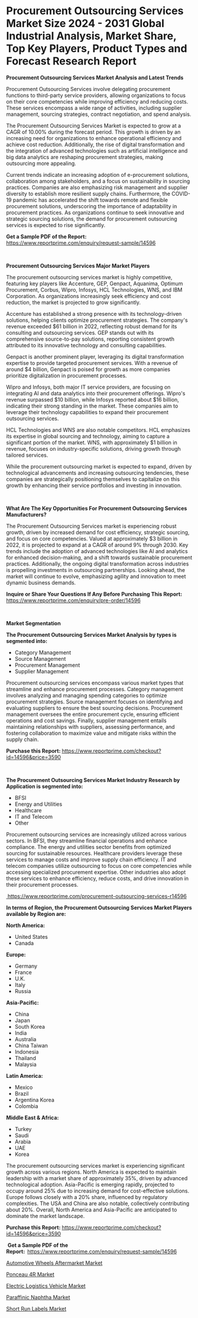 <p><h1>Procurement Outsourcing Services Market Size 2024 - 2031 Global Industrial Analysis, Market Share, Top Key Players, Product Types and Forecast Research Report</h1></p><p><strong>Procurement Outsourcing Services Market Analysis and Latest Trends</strong></p>
<p><p>Procurement Outsourcing Services involve delegating procurement functions to third-party service providers, allowing organizations to focus on their core competencies while improving efficiency and reducing costs. These services encompass a wide range of activities, including supplier management, sourcing strategies, contract negotiation, and spend analysis.</p><p>The Procurement Outsourcing Services Market is expected to grow at a CAGR of 10.00% during the forecast period. This growth is driven by an increasing need for organizations to enhance operational efficiency and achieve cost reduction. Additionally, the rise of digital transformation and the integration of advanced technologies such as artificial intelligence and big data analytics are reshaping procurement strategies, making outsourcing more appealing.</p><p>Current trends indicate an increasing adoption of e-procurement solutions, collaboration among stakeholders, and a focus on sustainability in sourcing practices. Companies are also emphasizing risk management and supplier diversity to establish more resilient supply chains. Furthermore, the COVID-19 pandemic has accelerated the shift towards remote and flexible procurement solutions, underscoring the importance of adaptability in procurement practices. As organizations continue to seek innovative and strategic sourcing solutions, the demand for procurement outsourcing services is expected to rise significantly.</p></p>
<p><strong>Get a Sample PDF of the Report:&nbsp;</strong> <a href="https://www.reportprime.com/enquiry/request-sample/14596?utm_campaign=31&utm_medium=2&utm_source=Github&utm_content=ia&utm_term=29112024&utm_id=procurement-outsourcing-services">https://www.reportprime.com/enquiry/request-sample/14596</a></p>
<p>&nbsp;</p>
<p><strong>Procurement Outsourcing Services Major Market Players</strong></p>
<p><p>The procurement outsourcing services market is highly competitive, featuring key players like Accenture, GEP, Genpact, Aquanima, Optimum Procurement, Corbus, Wipro, Infosys, HCL Technologies, WNS, and IBM Corporation. As organizations increasingly seek efficiency and cost reduction, the market is projected to grow significantly.</p><p>Accenture has established a strong presence with its technology-driven solutions, helping clients optimize procurement strategies. The company's revenue exceeded $61 billion in 2022, reflecting robust demand for its consulting and outsourcing services. GEP stands out with its comprehensive source-to-pay solutions, reporting consistent growth attributed to its innovative technology and consulting capabilities.</p><p>Genpact is another prominent player, leveraging its digital transformation expertise to provide targeted procurement services. With a revenue of around $4 billion, Genpact is poised for growth as more companies prioritize digitalization in procurement processes.</p><p>Wipro and Infosys, both major IT service providers, are focusing on integrating AI and data analytics into their procurement offerings. Wipro's revenue surpassed $10 billion, while Infosys reported about $16 billion, indicating their strong standing in the market. These companies aim to leverage their technology capabilities to expand their procurement outsourcing services.</p><p>HCL Technologies and WNS are also notable competitors. HCL emphasizes its expertise in global sourcing and technology, aiming to capture a significant portion of the market. WNS, with approximately $1 billion in revenue, focuses on industry-specific solutions, driving growth through tailored services.</p><p>While the procurement outsourcing market is expected to expand, driven by technological advancements and increasing outsourcing tendencies, these companies are strategically positioning themselves to capitalize on this growth by enhancing their service portfolios and investing in innovation.</p></p>
<p>&nbsp;</p>
<p><strong>What Are The Key Opportunities For Procurement Outsourcing Services Manufacturers?</strong></p>
<p><p>The Procurement Outsourcing Services market is experiencing robust growth, driven by increased demand for cost efficiency, strategic sourcing, and focus on core competencies. Valued at approximately $3 billion in 2022, it is projected to expand at a CAGR of around 9% through 2030. Key trends include the adoption of advanced technologies like AI and analytics for enhanced decision-making, and a shift towards sustainable procurement practices. Additionally, the ongoing digital transformation across industries is propelling investments in outsourcing partnerships. Looking ahead, the market will continue to evolve, emphasizing agility and innovation to meet dynamic business demands.</p></p>
<p><strong>Inquire or Share Your Questions If Any Before Purchasing This Report:</strong> <a href="https://www.reportprime.com/enquiry/pre-order/14596?utm_campaign=31&utm_medium=2&utm_source=Github&utm_content=ia&utm_term=29112024&utm_id=procurement-outsourcing-services">https://www.reportprime.com/enquiry/pre-order/14596</a></p>
<p>&nbsp;</p>
<p><strong>Market Segmentation</strong></p>
<p><strong>The Procurement Outsourcing Services Market Analysis by types is segmented into:</strong></p>
<p><ul><li>Category Management</li><li>Source Management</li><li>Procurement Management</li><li>Supplier Management</li></ul></p>
<p><p>Procurement outsourcing services encompass various market types that streamline and enhance procurement processes. Category management involves analyzing and managing spending categories to optimize procurement strategies. Source management focuses on identifying and evaluating suppliers to ensure the best sourcing decisions. Procurement management oversees the entire procurement cycle, ensuring efficient operations and cost savings. Finally, supplier management entails maintaining relationships with suppliers, assessing performance, and fostering collaboration to maximize value and mitigate risks within the supply chain.</p></p>
<p><strong>Purchase this Report:&nbsp;</strong><a href="https://www.reportprime.com/checkout?id=14596&price=3590&utm_campaign=31&utm_medium=2&utm_source=Github&utm_content=ia&utm_term=29112024&utm_id=procurement-outsourcing-services">https://www.reportprime.com/checkout?id=14596&price=3590</a></p>
<p>&nbsp;</p>
<p><strong>The Procurement Outsourcing Services Market Industry Research by Application is segmented into:</strong></p>
<p><ul><li>BFSI</li><li>Energy and Utilities</li><li>Healthcare</li><li>IT and Telecom</li><li>Other</li></ul></p>
<p><p>Procurement outsourcing services are increasingly utilized across various sectors. In BFSI, they streamline financial operations and enhance compliance. The energy and utilities sector benefits from optimized sourcing for sustainable resources. Healthcare providers leverage these services to manage costs and improve supply chain efficiency. IT and telecom companies utilize outsourcing to focus on core competencies while accessing specialized procurement expertise. Other industries also adopt these services to enhance efficiency, reduce costs, and drive innovation in their procurement processes.</p></p>
<p><a href="https://www.reportprime.com/procurement-outsourcing-services-r14596?utm_campaign=31&utm_medium=2&utm_source=Github&utm_content=ia&utm_term=29112024&utm_id=procurement-outsourcing-services">&nbsp;https://www.reportprime.com/procurement-outsourcing-services-r14596</a></p>
<p><strong>In terms of Region, the Procurement Outsourcing Services Market Players available by Region are:</strong></p>
<p>
    <p> <strong> North America: </strong>
        <ul>
            <li>United States</li>
            <li>Canada</li>
        </ul>
        </p> 
    <p> <strong> Europe: </strong>
        <ul>
            <li>Germany</li>
            <li>France</li>
            <li>U.K.</li>
            <li>Italy</li>
            <li>Russia</li>
        </ul>
        </p> 
    <p> <strong> Asia-Pacific: </strong>
        <ul>
            <li>China</li>
            <li>Japan</li>
            <li>South Korea</li>
            <li>India</li>
            <li>Australia</li>
            <li>China Taiwan</li>
            <li>Indonesia</li>
            <li>Thailand</li>
            <li>Malaysia</li>
        </ul>
        </p> 
    <p> <strong> Latin America: </strong>
        <ul>
            <li>Mexico</li>
            <li>Brazil</li>
            <li>Argentina Korea</li>
            <li>Colombia</li>
        </ul>
        </p> 
    <p> <strong> Middle East & Africa: </strong>
        <ul>
            <li>Turkey</li>
            <li>Saudi</li>
            <li>Arabia</li>
            <li>UAE</li>
            <li>Korea</li>
        </ul>
    </p>
    </p>
<p><p>The procurement outsourcing services market is experiencing significant growth across various regions. North America is expected to maintain leadership with a market share of approximately 35%, driven by advanced technological adoption. Asia-Pacific is emerging rapidly, projected to occupy around 25% due to increasing demand for cost-effective solutions. Europe follows closely with a 20% share, influenced by regulatory complexities. The USA and China are also notable, collectively contributing about 20%. Overall, North America and Asia-Pacific are anticipated to dominate the market landscape.</p></p>
<p><strong>Purchase this Report: </strong><a href="https://www.reportprime.com/checkout?id=14596&price=3590&utm_campaign=31&utm_medium=2&utm_source=Github&utm_content=ia&utm_term=29112024&utm_id=procurement-outsourcing-services">https://www.reportprime.com/checkout?id=14596&price=3590</a></p>
<p>&nbsp;<strong>Get a Sample PDF of the Report:&nbsp;&nbsp;</strong><a href="https://www.reportprime.com/enquiry/request-sample/14596?utm_campaign=31&utm_medium=2&utm_source=Github&utm_content=ia&utm_term=29112024&utm_id=procurement-outsourcing-services">https://www.reportprime.com/enquiry/request-sample/14596</a></p>
<p><strong></strong></p>
<p><p><a href="https://github.com/shondapmbau/Market-Research-Report-List-1/blob/main/automotive-wheels-aftermarket-market.md?utm_campaign=31&utm_medium=2&utm_source=Github&utm_content=ia&utm_term=29112024&utm_id=procurement-outsourcing-services">Automotive Wheels Aftermarket Market</a></p><p><a href="https://issuu.com/reportprime-2/docs/ponceau-4r-market-size-2030.pptx?utm_campaign=31&utm_medium=2&utm_source=Github&utm_content=ia&utm_term=29112024&utm_id=procurement-outsourcing-services">Ponceau 4R Market</a></p><p><a href="https://www.linkedin.com/pulse/electric-logistics-vehicle-momentum-charting-71-cagr-path-2024-2031-pyavc?utm_campaign=31&utm_medium=2&utm_source=Github&utm_content=ia&utm_term=29112024&utm_id=procurement-outsourcing-services">Electric Logistics Vehicle Market</a></p><p><a href="https://www.linkedin.com/pulse/evolution-paraffinic-naphtha-market-key-shifts-from-2024-2031-b5kre?utm_campaign=31&utm_medium=2&utm_source=Github&utm_content=ia&utm_term=29112024&utm_id=procurement-outsourcing-services">Paraffinic Naphtha Market</a></p><p><a href="https://github.com/MonroeBullock54/Market-Research-Report-List-1/blob/main/short-run-labels-market.md?utm_campaign=31&utm_medium=2&utm_source=Github&utm_content=ia&utm_term=29112024&utm_id=procurement-outsourcing-services">Short Run Labels Market</a></p></p>